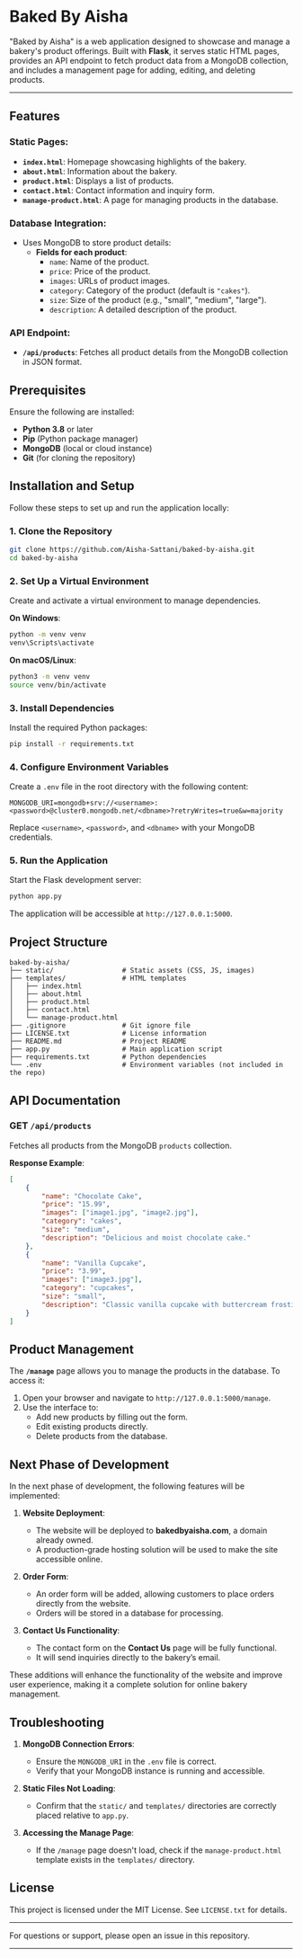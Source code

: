 # Baked By Aisha

"Baked by Aisha" is a web application designed to showcase and manage a bakery's product offerings. Built with **Flask**, it serves static HTML pages, provides an API endpoint to fetch product data from a MongoDB collection, and includes a management page for adding, editing, and deleting products.

---

## Features

### Static Pages:
- **`index.html`**: Homepage showcasing highlights of the bakery.
- **`about.html`**: Information about the bakery.
- **`product.html`**: Displays a list of products.
- **`contact.html`**: Contact information and inquiry form.
- **`manage-product.html`**: A page for managing products in the database.

### Database Integration:
- Uses MongoDB to store product details:
  - **Fields for each product**:
    - `name`: Name of the product.
    - `price`: Price of the product.
    - `images`: URLs of product images.
    - `category`: Category of the product (default is `"cakes"`).
    - `size`: Size of the product (e.g., "small", "medium", "large").
    - `description`: A detailed description of the product.

### API Endpoint:
- **`/api/products`**: Fetches all product details from the MongoDB collection in JSON format.

  
## Prerequisites

Ensure the following are installed:

- **Python 3.8** or later
- **Pip** (Python package manager)
- **MongoDB** (local or cloud instance)
- **Git** (for cloning the repository)

## Installation and Setup

Follow these steps to set up and run the application locally:

### 1. Clone the Repository
```bash
git clone https://github.com/Aisha-Sattani/baked-by-aisha.git
cd baked-by-aisha
```

### 2. Set Up a Virtual Environment
Create and activate a virtual environment to manage dependencies.

**On Windows**:
```bash
python -m venv venv
venv\Scripts\activate
```

**On macOS/Linux**:
```bash
python3 -m venv venv
source venv/bin/activate
```

### 3. Install Dependencies
Install the required Python packages:
```bash
pip install -r requirements.txt
```

### 4. Configure Environment Variables
Create a `.env` file in the root directory with the following content:
```env
MONGODB_URI=mongodb+srv://<username>:<password>@cluster0.mongodb.net/<dbname>?retryWrites=true&w=majority
```
Replace `<username>`, `<password>`, and `<dbname>` with your MongoDB credentials.

### 5. Run the Application
Start the Flask development server:
```bash
python app.py
```
The application will be accessible at `http://127.0.0.1:5000`.

## Project Structure

```
baked-by-aisha/
├── static/                 # Static assets (CSS, JS, images)
├── templates/              # HTML templates
│   ├── index.html
│   ├── about.html
│   ├── product.html
│   ├── contact.html
│   └── manage-product.html
├── .gitignore              # Git ignore file
├── LICENSE.txt             # License information
├── README.md               # Project README
├── app.py                  # Main application script
├── requirements.txt        # Python dependencies
└── .env                    # Environment variables (not included in the repo)
```


## API Documentation

### GET `/api/products`
Fetches all products from the MongoDB `products` collection.

**Response Example**:
```json
[
    {
        "name": "Chocolate Cake",
        "price": "15.99",
        "images": ["image1.jpg", "image2.jpg"],
        "category": "cakes",
        "size": "medium",
        "description": "Delicious and moist chocolate cake."
    },
    {
        "name": "Vanilla Cupcake",
        "price": "3.99",
        "images": ["image3.jpg"],
        "category": "cupcakes",
        "size": "small",
        "description": "Classic vanilla cupcake with buttercream frosting."
    }
]
```

## Product Management

The **`/manage`** page allows you to manage the products in the database. To access it:
1. Open your browser and navigate to `http://127.0.0.1:5000/manage`.
2. Use the interface to:
   - Add new products by filling out the form.
   - Edit existing products directly.
   - Delete products from the database.


## Next Phase of Development

In the next phase of development, the following features will be implemented:

1. **Website Deployment**:
   - The website will be deployed to **bakedbyaisha.com**, a domain already owned.
   - A production-grade hosting solution will be used to make the site accessible online.

2. **Order Form**:
   - An order form will be added, allowing customers to place orders directly from the website.
   - Orders will be stored in a database for processing.

3. **Contact Us Functionality**:
   - The contact form on the **Contact Us** page will be fully functional.
   - It will send inquiries directly to the bakery’s email.

These additions will enhance the functionality of the website and improve user experience, making it a complete solution for online bakery management.

## Troubleshooting

1. **MongoDB Connection Errors**:
   - Ensure the `MONGODB_URI` in the `.env` file is correct.
   - Verify that your MongoDB instance is running and accessible.

2. **Static Files Not Loading**:
   - Confirm that the `static/` and `templates/` directories are correctly placed relative to `app.py`.

3. **Accessing the Manage Page**:
   - If the `/manage` page doesn't load, check if the `manage-product.html` template exists in the `templates/` directory.


## License

This project is licensed under the MIT License. See `LICENSE.txt` for details.

---

For questions or support, please open an issue in this repository.

--- 
